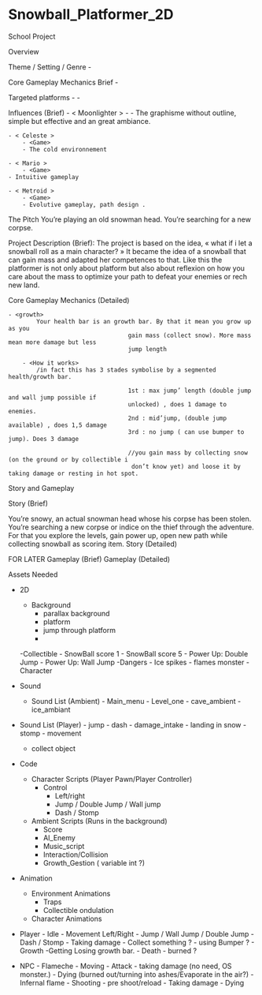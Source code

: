 # Snowball_Platformer_2D
School Project

Overview

Theme / Setting / Genre
	- <Winter collectible platformer>
  
Core Gameplay Mechanics Brief
	- <Growth>
  
Targeted platforms
	- <PC>
	- <Android>
  
Influences (Brief)
	- < Moonlighter >
		- <Game>
    - The graphisme without outline, simple but effective and an great ambiance.

	- < Celeste >
		- <Game>
		- The cold environnement
    
	- < Mario >
		- <Game>
    - Intuitive gameplay
    
	- < Metroid >
		- <Game>
		- Evolutive gameplay, path design .


The Pitch
You’re playing an old snowman head. You’re searching for a new corpse.

Project Description (Brief):
The project is based on the idea, « what if i let a snowball roll as a main character? »
It became the idea of a snowball that can gain mass and adapted her competences to that. Like this the platformer is not only about platform but also about reflexion on how you care about the mass to optimize your path to defeat your enemies or rech new land.

Core Gameplay Mechanics (Detailed)

	- <growth>
			Your health bar is an growth bar. By that it mean you grow up as you 
                                      gain mass (collect snow). More mass mean more damage but less 
                                      jump length
                                      
		- <How it works>
			/in fact this has 3 stades symbolise by a segmented health/growth bar. 

                                      1st : max jump’ length (double jump and wall jump possible if 
                                      unlocked) , does 1 damage to enemies.
                                      2nd : mid’jump, (double jump available) , does 1,5 damage
                                      3rd : no jump ( can use bumper to jump). Does 3 damage

                                      //you gain mass by collecting snow (on the ground or by collectible i
                                       don’t know yet) and loose it by taking damage or resting in hot spot.

Story and Gameplay

Story (Brief)

You’re snowy, an actual snowman head whose his corpse has been stolen. You’re searching a new corpse or indice on the thief through the adventure.
For that you explore the levels, gain power up, open new path while collecting snowball as scoring item.
Story (Detailed)

FOR LATER
Gameplay (Brief)
<The Summary version of below>
Gameplay (Detailed)
<Go into as much detail as needs be>
<Spare no detail>
<Combine this with the game mechanics section above>






Assets Needed

- 2D
	- Background
		- parallax background
		- platform
		- jump through platform
		-
	-Collectible
		- SnowBall score 1
		- SnowBall score 5
		- Power Up: Double Jump
		- Power Up: Wall Jump 
	-Dangers
		- Ice spikes
		- flames monster
	-Character

- Sound
	- Sound List (Ambient)
                 - Main_menu
                 - Level_one
                     - cave_ambient
                     - ice_ambiant




- Sound List (Player)
                 - jump
                 - dash
                 - damage_intake
                 - landing in snow
                 - stomp
                 - movement
    - collect object



- Code
	- Character Scripts (Player Pawn/Player Controller)
		- Control
			- Left/right
			- Jump / Double Jump / Wall jump
			- Dash / Stomp
	- Ambient Scripts (Runs in the background)
		- Score
		- AI_Enemy
		- Music_script
		- Interaction/Collision
		- Growth_Gestion ( variable int ?)
- Animation
	- Environment Animations 
		- Traps
		- Collectible ondulation
	- Character Animations 
- Player
			- Idle
			- Movement Left/Right
			- Jump / Wall Jump / Double Jump
			- Dash / Stomp
			- Taking damage
			- Collect something ?
			- using Bumper ?
			- Growth
				-Getting Losing growth bar.
			- Death
			- burned ?
			
- NPC
			- Flameche
				- Moving
				- Attack
				- taking damage (no need, OS monster.)
				- Dying (burned out/turning into ashes/Evaporate in the air?)
			- Infernal flame
				- Shooting
				- pre shoot/reload
				- Taking damage
				- Dying
